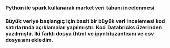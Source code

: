
<h3>Python ile  spark kullanarak market veri tabanı incelenmesi<h3>
Büyük veriye başlangıç için basit bir büyük veri incelemesi kod satırlarında açıklamalar yapılmıştır. Kod Databricks üzerinden yazılmıştır. İki farklı dosya (html ve ipynb)uzantısını ve csv dosyasını ekledim.
